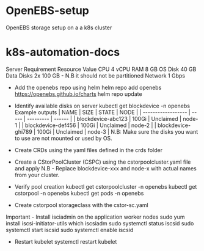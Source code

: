 # OpenEBS-setup
OpenEBS storage setup on a a k8s cluster

# k8s-automation-docs
Server Requirement
Resource	    Value
CPU	            4 vCPU
RAM	            8 GB
OS Disk	        40 GB
Data Disks	    2x 100 GB - N.B it should not be partitioned
Network	        1 Gbps

- Add the openebs repo using helm
helm repo add openebs https://openebs.github.io/charts
helm repo update

- Identify available disks on server
kubectl get blockdevice -n openebs
Example outputs
| NAME               | SIZE  | STATE     | NODE   |
| ------------------ | ----- | --------- | ------ |
| blockdevice-abc123 | 100Gi | Unclaimed | node-1 |
| blockdevice-def456 | 100Gi | Unclaimed | node-2 |
| blockdevice-ghi789 | 100Gi | Unclaimed | node-3 |
N.B: Make sure the disks you want to use are not mounted or used by OS.

- Create CRDs using the yaml files defined in the crds folder

- Create a CStorPoolCluster (CSPC) using the cstorpoolcluster.yaml file and apply 
N.B - Replace blockdevice-xxx and node-x with actual names from your cluster.

- Verify pool creation
kubectl get cstorpoolcluster -n openebs
kubectl get cstorpool -n openebs
kubectl get pods -n openebs

- Create cstorpool storageclass with the cstor-sc.yaml

Important - Install isciadmin on the application worker nodes
sudo yum install iscsi-initiator-utils
which iscsiadm
sudo systemctl status iscsid
sudo systemctl start iscsid
sudo systemctl enable iscsid
- Restart kubelet
systemctl restart kubelet
